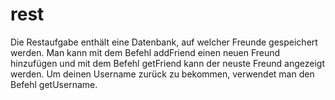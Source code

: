 # rest
Die Restaufgabe enthält eine Datenbank, auf welcher Freunde gespeichert werden. Man kann mit dem Befehl addFriend einen neuen Freund hinzufügen und mit dem Befehl getFriend kann der neuste Freund angezeigt werden. Um deinen Username zurück zu bekommen, verwendet man den Befehl getUsername.
